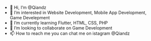 - 👋 Hi, I’m @Qiandz
- 👀 I’m interested in Website Development, Mobile App Development, Game Develepment
- 🌱 I’m currently learning Flutter, HTML, CSS, PHP
- 💞️ I’m looking to collaborate on Game Development
- 📫 How to reach me you can chat me on istagram @Qiandz

<!---
Qiandz/Qiandz is a ✨ special ✨ repository because its `README.md` (this file) appears on your GitHub profile.
You can click the Preview link to take a look at your changes.
--->
